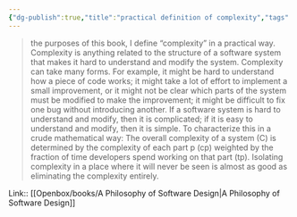 ```yaml
---
{"dg-publish":true,"title":"practical definition of complexity","tags":["quotes"],"date":"2023-05-09T09:37:48+04:00","modified_at":"2023-08-11T15:01:57+03:00","alias":"practical definition of complexity","dg-path":"/quotes/202305090937.md","permalink":"/quotes/202305090937/","dgPassFrontmatter":true}
---
```



> the purposes of this book, I define “complexity” in a practical way. Complexity is anything related to the structure of a software system that makes it hard to understand and modify the system. Complexity can take many forms. For example, it might be hard to understand how a piece of code works; it might take a lot of effort to implement a small improvement, or it might not be clear which parts of the system must be modified to make the improvement; it might be difficult to fix one bug without introducing another. If a software system is hard to understand and modify, then it is complicated; if it is easy to understand and modify, then it is simple.
> To characterize this in a crude mathematical way: The overall complexity of a system (C) is determined by the complexity of each part p (cp) weighted by the fraction of time developers spend working on that part (tp). Isolating complexity in a place where it will never be seen is almost as good as eliminating the complexity entirely.

Link:: [[Openbox/books/A Philosophy of Software Design\|A Philosophy of Software Design]]
